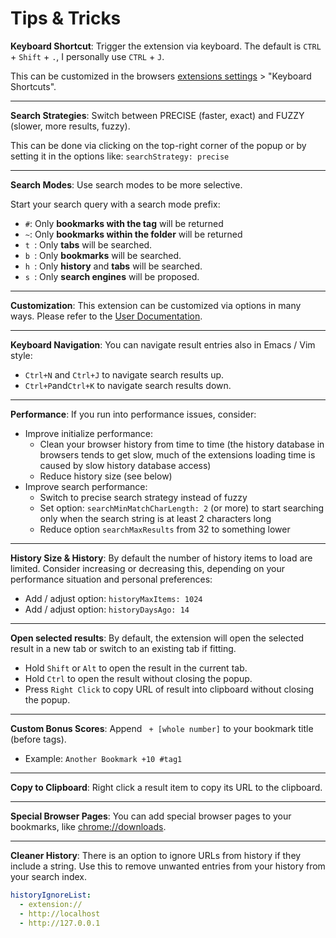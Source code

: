 # Tips & Tricks

**Keyboard Shortcut**: Trigger the extension via keyboard.
The default is `CTRL` + `Shift` + `.`, I personally use `CTRL` + `J`.

This can be customized in the browsers [extensions settings](chrome://extensions/) > "Keyboard Shortcuts".

<hr/>

**Search Strategies**: Switch between <span class="precise">PRECISE</span> (faster, exact) and <span class="fuzzy">FUZZY</span> (slower, more results, fuzzy).

This can be done via clicking on the top-right corner of the popup or by setting it in the options like: `searchStrategy: precise`

<hr/>

**Search Modes**: Use search modes to be more selective.

Start your search query with a search mode prefix:

- `#`: Only **bookmarks with the tag** will be returned
- `~`: Only **bookmarks within the folder** will be returned
- `t `: Only **tabs** will be searched.
- `b `: Only **bookmarks** will be searched.
- `h `: Only **history** and **tabs** will be searched.
- `s `: Only **search engines** will be proposed.

<hr/>

**Customization**: This extension can be customized via options in many ways. Please refer to the [User Documentation](https://github.com/Fannon/search-bookmarks-history-and-tabs/tree/main?tab=readme-ov-file#user-documentation).

<hr/>

**Keyboard Navigation**: You can navigate result entries also in Emacs / Vim style:

- `Ctrl+N` and `Ctrl+J` to navigate search results up.
- `Ctrl+P`and`Ctrl+K` to navigate search results down.

<hr/>

**Performance**: If you run into performance issues, consider:

- Improve initialize performance:
  - Clean your browser history from time to time (the history database in browsers tends to get slow, much of the extensions loading time is caused by slow history database access)
  - Reduce history size (see below)
- Improve search performance:
  - Switch to precise search strategy instead of fuzzy
  - Set option: `searchMinMatchCharLength: 2` (or more) to start searching only when the search string is at least 2 characters long
  - Reduce option `searchMaxResults` from 32 to something lower

<hr/>

**History Size & History**: By default the number of history items to load are limited.
Consider increasing or decreasing this, depending on your performance situation and personal preferences:

- Add / adjust option: `historyMaxItems: 1024`
- Add / adjust option: `historyDaysAgo: 14`

<hr/>

**Open selected results**: By default, the extension will open the selected result in a new tab or switch to an existing tab if fitting.

- Hold `Shift` or `Alt` to open the result in the current tab.
- Hold `Ctrl` to open the result without closing the popup.
- Press `Right Click` to copy URL of result into clipboard without closing the popup.

<hr/>

**Custom Bonus Scores**: Append ` + [whole number]` to your bookmark title (before tags).

- Example: `Another Bookmark +10 #tag1`

<hr/>

**Copy to Clipboard**: Right click a result item to copy its URL to the clipboard.

<hr/>

**Special Browser Pages**: You can add special browser pages to your bookmarks, like
[chrome://downloads](chrome://downloads).

<hr/>

**Cleaner History**: There is an option to ignore URLs from history if they include a string.
Use this to remove unwanted entries from your history from your search index.

```yaml
historyIgnoreList:
  - extension://
  - http://localhost
  - http://127.0.0.1
```
